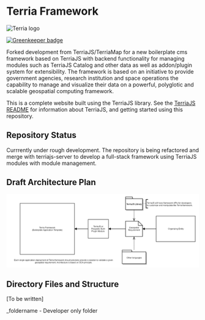 Terria Framework
==========

![Terria logo](terria-logo.png "Terria logo")

[![Greenkeeper badge](https://badges.greenkeeper.io/TerriaJS/TerriaMap.svg)](https://greenkeeper.io/)

Forked development from TerriaJS/TerriaMap for a new boilerplate cms framework based on TerriaJS with backend functionality for managing modules such as TerriaJS Catalog and other data as well as addon/plugin system for extensibility. The framework is based on an initiative to provide government agencies, research institution and space operations the capability to manage and visualize their data on a powerful, polyglotic and scalable geospatial computing framework.

This is a complete website built using the TerriaJS library. See the [TerriaJS README](https://github.com/TerriaJS/TerriaJS) for information about TerriaJS, and getting started using this repository.

## Repository Status

Currrently under rough development. The repository is being refactored and merge with terriajs-server to develop a full-stack framework using TerriaJS modules with module management.

## Draft Architecture Plan

![Terria Plan Draft](terria-architecture.png "Terria Plan Draft")

## Directory Files and Structure

[To be written]

_foldername - Developer only folder